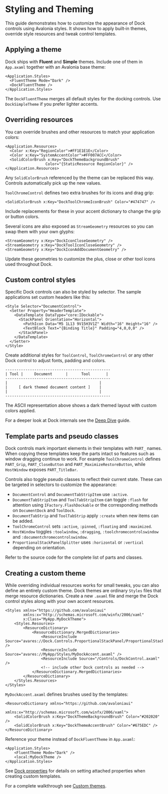 # Styling and Theming

This guide demonstrates how to customize the appearance of Dock controls using Avalonia styles. It shows how to apply built‑in themes, override style resources and tweak control templates.

## Applying a theme

Dock ships with **Fluent** and **Simple** themes. Include one of them in `App.axaml` together with an Avalonia base theme:

```xaml
<Application.Styles>
  <FluentTheme Mode="Dark" />
  <DockFluentTheme />
</Application.Styles>
```

The `DockFluentTheme` merges all default styles for the docking controls. Use `DockSimpleTheme` if you prefer lighter accents.

## Overriding resources

You can override brushes and other resources to match your application colors:

```xaml
<Application.Resources>
  <Color x:Key="RegionColor">#FF1E1E1E</Color>
  <Color x:Key="SystemAccentColor">#FF007ACC</Color>
  <SolidColorBrush x:Key="DockThemeBackgroundBrush"
                  Color="{StaticResource RegionColor}" />
</Application.Resources>
```

Any `SolidColorBrush` referenced by the theme can be replaced this way. Controls automatically pick up the new values.

`ToolChromeControl` defines two extra brushes for its icons and drag grip:

```xaml
<SolidColorBrush x:Key="DockToolChromeIconBrush" Color="#474747" />
```

Include replacements for these in your accent dictionary to change the grip or button colors.

Several icons are also exposed as `StreamGeometry` resources so you can swap them with your own glyphs:

```xaml
<StreamGeometry x:Key="DockIconCloseGeometry" />
<StreamGeometry x:Key="DockToolIconCloseGeometry" />
<StreamGeometry x:Key="DockIconAddDocumentGeometry" />
```

Update these geometries to customize the plus, close or other tool icons used throughout Dock.

## Custom control styles

Specific Dock controls can also be styled by selector. The sample applications set custom headers like this:

```xaml
<Style Selector="DocumentControl">
  <Setter Property="HeaderTemplate">
    <DataTemplate DataType="core:IDockable">
      <StackPanel Orientation="Horizontal">
        <PathIcon Data="M5 1L13 9V15H3V1Z" Width="16" Height="16" />
        <TextBlock Text="{Binding Title}" Padding="4,0,0,0" />
      </StackPanel>
    </DataTemplate>
  </Setter>
</Style>
```

Create additional styles for `ToolControl`, `ToolChromeControl` or any other Dock control to adjust fonts, padding and colors.

```
-----------------------------------------------
| Tool |     Document      |      Tool       |
-----------------------------------------------
|                                         |
|     [ dark themed document content ]    |
|                                         |
-----------------------------------------------
```

The ASCII representation above shows a dark themed layout with custom colors applied.

For a deeper look at Dock internals see the [Deep Dive](dock-deep-dive.md) guide.

## Template parts and pseudo classes

Dock controls mark important elements in their templates with `PART_` names. When
copying these templates keep the parts intact so features such as window dragging
continue to work. For example `ToolChromeControl` defines `PART_Grip`,
`PART_CloseButton` and `PART_MaximizeRestoreButton`, while `HostWindow` exposes
`PART_TitleBar`.

Controls also toggle pseudo classes to reflect their current state. These can be
targeted in selectors to customize the appearance:

- `DocumentControl` and `DocumentTabStripItem` use `:active`.
- `DocumentTabStripItem` and `ToolTabStripItem` can toggle `:flash` for attention using
  `IFactory.FlashDockable` or the corresponding methods on `DocumentDock` and `ToolDock`.
- `DocumentTabStrip` and `ToolTabStrip` apply `:create` when new items can be
  added.
- `ToolChromeControl` sets `:active`, `:pinned`, `:floating` and `:maximized`.
- `HostWindow` toggles `:toolwindow`, `:dragging`, `:toolchromecontrolswindow` and
  `:documentchromecontrolswindow`.
- `ProportionalStackPanelSplitter` uses `:horizontal` or `:vertical` depending on
  orientation.

Refer to the source code for the complete list of parts and classes.

## Creating a custom theme

While overriding individual resources works for small tweaks, you can also define an entirely custom theme. Dock themes are ordinary `Styles` files that merge resource dictionaries. Create a new `.axaml` file and merge the Dock control styles along with your own accent resources.

```xaml
<Styles xmlns="https://github.com/avaloniaui"
        xmlns:x="http://schemas.microsoft.com/winfx/2006/xaml"
        x:Class="MyApp.MyDockTheme">
    <Styles.Resources>
        <ResourceDictionary>
            <ResourceDictionary.MergedDictionaries>
                <ResourceInclude Source="avares://Dock.Controls.ProportionalStackPanel/ProportionalStackPanelSplitter.axaml" />
                <ResourceInclude Source="avares://MyApp/Styles/MyDockAccent.axaml" />
                <ResourceInclude Source="/Controls/DockControl.axaml" />
                <!-- include other Dock controls as needed -->
            </ResourceDictionary.MergedDictionaries>
        </ResourceDictionary>
    </Styles.Resources>
</Styles>
```

`MyDockAccent.axaml` defines brushes used by the templates:

```xaml
<ResourceDictionary xmlns="https://github.com/avaloniaui"
                    xmlns:x="http://schemas.microsoft.com/winfx/2006/xaml">
    <SolidColorBrush x:Key="DockThemeBackgroundBrush" Color="#202020" />
    <SolidColorBrush x:Key="DockThemeAccentBrush" Color="#675EDC" />
</ResourceDictionary>
```

Reference your theme instead of `DockFluentTheme` in `App.axaml`:

```xaml
<Application.Styles>
    <FluentTheme Mode="Dark" />
    <local:MyDockTheme />
</Application.Styles>
```

See [Dock properties](dock-properties.md) for details on setting attached properties when creating custom templates.

For a complete walkthrough see [Custom themes](dock-custom-theme.md).
